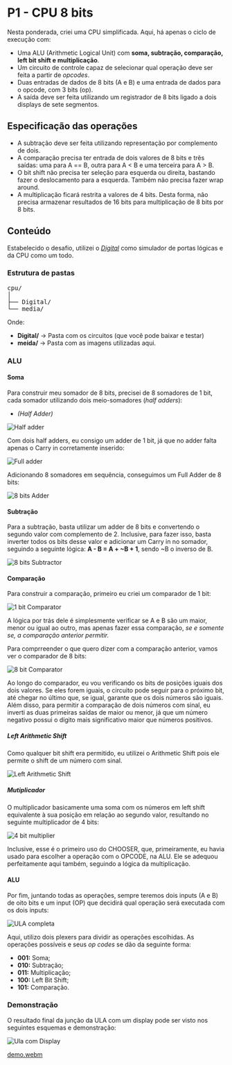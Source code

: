 # P1 - CPU 8 bits

Nesta ponderada, criei uma CPU simplificada. Aqui, há apenas o ciclo de execução com:

- Uma ALU (Arithmetic Logical Unit) com **soma, subtração, comparação, left bit shift e multiplicação**.
- Um circuito de controle capaz de selecionar qual operação deve ser feita a partir de _opcodes_.
- Duas entradas de dados de 8 bits (A e B) e uma entrada de dados para o opcode, com 3 bits (op).
- A saída deve ser feita utilizando um registrador de 8 bits ligado a dois displays de sete segmentos.

## Especificação das operações

- A subtração deve ser feita utilizando representação por complemento de dois.
- A comparação precisa ter entrada de dois valores de 8 bits e três saídas: uma para A == B, outra para A < B e uma terceira para A > B.
- O bit shift não precisa ter seleção para esquerda ou direita, bastando fazer o deslocamento para a esquerda. Também não precisa fazer wrap around.
- A multiplicação ficará restrita a valores de 4 bits. Desta forma, não precisa armazenar resultados de 16 bits para multiplicação de 8 bits por 8 bits.

## Conteúdo

Estabelecido o desafio, utilizei o [_Digital_](https://github.com/hneemann/Digital?tab=readme-ov-file) como simulador de portas lógicas e da CPU como um todo.

### Estrutura de pastas

<pre>
cpu/
│
├── Digital/
└── media/
</pre>

Onde:

- **Digital/** -> Pasta com os circuitos (que você pode baixar e testar)
- **meida/** -> Pasta com as imagens utilizadas aqui.

### ALU

#### Soma

Para construir meu somador de 8 bits, precisei de 8 somadores de 1 bit, cada somador utilizando dois meio-somadores (_half adders_):

- _(Half Adder)_

![Half adder](./Media/Base/HF.png)

Com dois half adders, eu consigo um adder de 1 bit, já que no adder falta apenas o Carry in corretamente inserido:

![Full adder](./Media/Base/AD.png)

Adicionando 8 somadores em sequência, conseguimos um Full Adder de 8 bits:

![8 bits Adder](./Media/8bit-AD.png)

#### Subtração

Para a subtração, basta utilizar um adder de 8 bits e convertendo o segundo valor com complemento de 2. Inclusive, para fazer isso, basta inverter todos os bits desse valor e adicionar um Carry in no somador, seguindo a seguinte lógica: **A - B = A + ~B + 1**, sendo ~B o inverso de B.

![8 bits Subtractor](./Media/8bit-DIFF.png)

#### Comparação

Para construir a comparação, primeiro eu criei um comparador de 1 bit:

![1 bit Comparator](./Media/Base/COMP.png)

A lógica por trás dele é simplesmente verificar se A e B são um maior, menor ou igual ao outro, mas apenas fazer essa comparação, _se e somente se, a comparação anterior permitir._

Para comprreender o que quero dizer com a comparação anterior, vamos ver o comparador de 8 bits:

![8 bit Comparator](./Media/8bit-COMP.png)

Ao longo do comparador, eu vou verificando os bits de posições iguais dos dois valores. Se eles forem iguais, o circuito pode seguir para o próximo bit, até chegar no último que, se igual, garante que os dois números são iguais. Além disso, para permitir a comparação de dois números com sinal, eu inverti as duas primeiras saídas de maior ou menor, já que um número negativo possui o dígito mais significativo maior que números positivos.

##### Left Arithmetic Shift

Como qualquer bit shift era permitido, eu utilizei o Arithmetic Shift pois ele permite o shift de um número com sinal.

![Left Arithmetic Shift](./Media/8bit-LShift.png)

##### Mutiplicador

O multiplicador basicamente uma soma com os números em left shift equivalente à sua posição em relação ao segundo valor, resultando no seguinte multiplicador de 4 bits:

![4 bit multiplier](./Media/4bit-MULT.png)

Inclusive, esse é o primeiro uso do CHOOSER, que, primeiramente, eu havia usado para escolher a operação com o OPCODE, na ALU. Ele se adequou perfeitamente aqui também, seguindo a lógica da multiplicação.


#### ALU

Por fim, juntando todas as operações, sempre teremos dois inputs (A e B) de oito bits e um input (OP) que decidirá qual operação será executada com os dois inputs:

![ULA completa](./Media/8bit-ULA.png)

Aqui, utilizo dois plexers para dividir as operações escolhidas. As operações possíveis e seus _op codes_ se dão da seguinte forma:

- **001:** Soma;
- **010:** Subtração;
- **011:** Multiplicação;
- **100:** Left Bit Shift;
- **101:** Comparação.

### Demonstração

O resultado final da junção da ULA com um display pode ser visto nos seguintes esquemas e demonstração:

![Ula com Display](./Media/Display.png)

[demo.webm](https://github.com/user-attachments/assets/2bc0b323-c4f6-4a44-99f2-dcd1258dd2ad)
